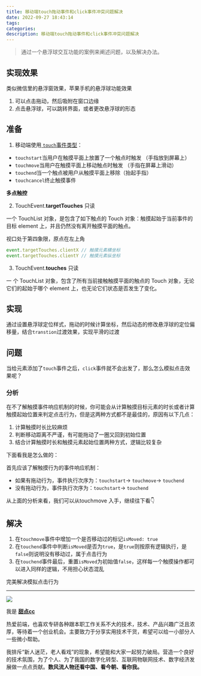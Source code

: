 ```yaml
---
title: 移动端touch拖动事件和click事件冲突问题解决
date: 2022-09-27 18:43:14
tags:
categories:
description: 移动端touch拖动事件和click事件冲突问题解决
---
```


> 通过一个悬浮球交互功能的案例来阐述问题，以及解决办法。


## 实现效果

类似微信里的悬浮窗效果，苹果手机的悬浮球功能效果

1. 可以点击拖动，然后吸附在窗口边缘
2. 点击悬浮球，可以跳转界面，或者更改悬浮球的形态


## 准备

1. 移动端使用[ `touch`事件类型](https://developer.mozilla.org/zh-CN/docs/Web/API/TouchEvent)：
- `touchstart`当用户在触摸平面上放置了一个触点时触发 （手指放到屏幕上）
- `touchmove`当用户在触摸平面上移动触点时触发 （手指在屏幕上滑动）
- `touchend`当一个触点被用户从触摸平面上移除（抬起手指）
- `touchcancel`终止触摸事件

**多点触控**

2. TouchEvent.**targetTouches** 只读

一个 TouchList 对象，是包含了如下触点的 Touch 对象：触摸起始于当前事件的目标 element 上，并且仍然没有离开触摸平面的触点。

视口处于第四象限，原点在左上角

```javascript
event.targetTouches.clientX // 触摸元素横坐标
event.targetTouches.clientY // 触摸元素纵坐标
```

3. TouchEvent.**touches** 只读

一 个 TouchList 对象，包含了所有当前接触触摸平面的触点的 Touch 对象，无论它们的起始于哪个 element 上，也无论它们状态是否发生了变化。

## 实现

通过设置悬浮球定位样式，拖动的时候计算坐标，然后动态的修改悬浮球的定位偏移量，结合`transtion`过渡效果，实现平滑的过渡

## 问题

当给元素添加了`touch`事件之后，`click`事件就不会出发了，那么怎么模拟点击效果呢？

### 分析

在不了解触摸事件响应机制的时候，你可能会从计算触摸目标元素的时长或者计算触摸起始位置来判定点击行为，但是这两种方式都不是最佳的，原因有以下几点：

1. 计算触摸时长比较麻烦
2. 判断移动距离不严谨，有可能拖动了一圈又回到初始位置
3. 结合计算触摸时长和触摸元素起始位置两种方式，逻辑比较复杂

下面看我是怎么做的：

首先应该了解触摸行为的事件响应机制：

- 如果有拖动行为，事件执行次序为：`touchstart`-> `touchmove`-> `touchend`
- 没有拖动行为，事件执行次序为：`touchstart`-> `touchend`

从上面的分析来看，我们可以从touchmove 入手，继续往下看👇

## 解决

1. 在`touchmove`事件中增加一个是否移动过的标记`isMoved: true`
2. 在`touchend`事件中判断`isMoved`是否为`true`，是`true`则按原有逻辑执行，是`false`则说明没有移动过，属于点击行为
3. 在`touchend`事件最后，重置`isMoved`为初始值`false`，这样每一个触摸操作都可以进入同样的逻辑，不用担心状态混乱

完美解决模拟点击行为

---


![](https://cdn.jsdelivr.net/gh/all-smile/nav@1.0.7/static/images/wind_girl.webp)


我是 [**甜点cc**](https://blog.i-xiao.space/)

热爱前端，也喜欢专研各种跟本职工作关系不大的技术，技术、产品兴趣广泛且浓厚，等待着一个创业机会。主要致力于分享实用技术干货，希望可以给一小部分人一些微小帮助。

我排斥“新人迷茫，老人看戏”的现象，希望能和大家一起努力破局。营造一个良好的技术氛围，为了个人、为了我国的数字化转型、互联网物联网技术、数字经济发展做一点点贡献。**数风流人物还看中国、看今朝、看你我。**